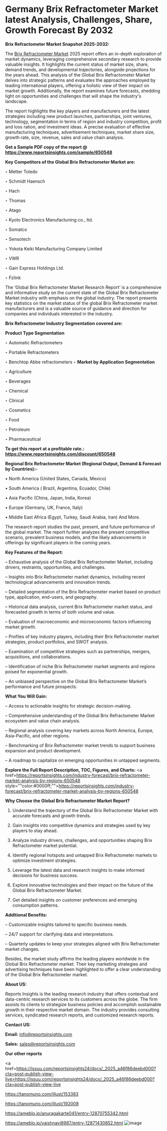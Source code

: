 # Germany Brix Refractometer Market latest Analysis, Challenges, Share, Growth Forecast By 2032

<strong>Brix Refractometer Market Snapshot 2025-2032:</strong>

The <a href=https://www.reportsinsights.com/sample/650548>Brix Refractometer Market</a> 2025 report offers an in-depth exploration of market dynamics, leveraging comprehensive secondary research to provide valuable insights. It highlights the current status of market size, share, demand trends, and developmental trajectories, alongside projections for the years ahead. This analysis of the Global Brix Refractometer Market delves into strategic patterns and evaluates the approaches employed by leading international players, offering a holistic view of their impact on market growth. Additionally, the report examines future forecasts, shedding light on opportunities and challenges that will shape the industry's landscape.

The report highlights the key players and manufacturers and the latest strategies including new product launches, partnerships, joint ventures, technology, segmentation in terms of region and industry competition, profit and loss ration, and investment ideas. A precise evaluation of effective manufacturing techniques, advertisement techniques, market share size, growth rate, size, revenue, sales and value chain analysis.

<strong>Get a Sample PDF copy of the report @ <a href=https://www.reportsinsights.com/sample/650548 style=color:#0000ff;>https://www.reportsinsights.com/sample/650548</a></strong>

<strong>Key Competitors of the Global Brix Refractometer Market are:</strong>

‣ Metter Toledo

‣ Schmidt Haensch

‣ Hach

‣ Thomas

‣ Atago

‣ Kyoto Electronics Manufactuning co., ltd.

‣ Somatco

‣ Sensotech

‣ Yokota Keiki Manufacturing Company Limited

‣ VWR

‣ Gain Express Holdings Ltd.

‣ Fzlink

The ‘Global Brix Refractometer Market Research Report’ is a comprehensive and informative study on the current state of the Global Brix Refractometer Market industry with emphasis on the global industry. The report presents key statistics on the market status of the global Brix Refractometer market manufacturers and is a valuable source of guidance and direction for companies and individuals interested in the industry.

<strong>Brix Refractometer Industry Segmentation covered are:</strong>

<strong>Product Type Segmentation</strong>

‣ Automatic Refractometers

‣ Portable Refractometers

‣ Benchtop Abbe refractometers
‣ 
<strong>Market by Application Segmentation</strong>

‣ Agriculture

‣ Beverages

‣ Chemical

‣ Clinical

‣ Cosmetics

‣ Food

‣ Petroleum

‣ Pharmaceutical

<strong>To get this report at a profitable rate.: <a href=https://www.reportsinsights.com/discount/650548 style=color:#0000ff;>https://www.reportsinsights.com/discount/650548</a></strong>

<strong>Regional Brix Refractometer Market (Regional Output, Demand &amp; Forecast by Countries):-</strong>

• North America (United States, Canada, Mexico)

• South America ( Brazil, Argentina, Ecuador, Chile)

• Asia Pacific (China, Japan, India, Korea)

• Europe (Germany, UK, France, Italy)

• Middle East Africa (Egypt, Turkey, Saudi Arabia, Iran) And More.

The research report studies the past, present, and future performance of the global market. The report further analyzes the present competitive scenario, prevalent business models, and the likely advancements in offerings by significant players in the coming years.

<strong>Key Features of the Report:</strong>

– Exhaustive analysis of the Global Brix Refractometer Market, including drivers, restraints, opportunities, and challenges.

– Insights into Brix Refractometer market dynamics, including recent technological advancements and innovation trends.

– Detailed segmentation of the Brix Refractometer market based on product type, application, end-users, and geography.

– Historical data analysis, current Brix Refractometer market status, and forecasted growth in terms of both volume and value.

– Evaluation of macroeconomic and microeconomic factors influencing market growth.

– Profiles of key industry players, including their Brix Refractometer market strategies, product portfolios, and SWOT analysis.

– Examination of competitive strategies such as partnerships, mergers, acquisitions, and collaborations.

– Identification of niche Brix Refractometer market segments and regions poised for exponential growth.

– An unbiased perspective on the Global Brix Refractometer Market’s performance and future prospects.

<strong>What You Will Gain:</strong>

– Access to actionable insights for strategic decision-making.

– Comprehensive understanding of the Global Brix Refractometer Market ecosystem and value chain analysis.

– Regional analysis covering key markets across North America, Europe, Asia-Pacific, and other regions.

– Benchmarking of Brix Refractometer market trends to support business expansion and product development.

– A roadmap to capitalize on emerging opportunities in untapped segments.

<strong>Explore the Full Report Description, TOC, Figures, and Charts:</strong>
<a href=https://reportsinsights.com/industry-forecast/brix-refractometer-market-analysis-by-regions-650548 style=""color:#0000ff;"">https://reportsinsights.com/industry-forecast/brix-refractometer-market-analysis-by-regions-650548</a>

<strong>Why Choose the Global Brix Refractometer Market Report?</strong>

1. Understand the trajectory of the Global Brix Refractometer Market with accurate forecasts and growth trends.

2. Gain insights into competitive dynamics and strategies used by key players to stay ahead.

3. Analyze industry drivers, challenges, and opportunities shaping Brix Refractometer market potential.

4. Identify regional hotspots and untapped Brix Refractometer markets to optimize investment strategies.

5. Leverage the latest data and research insights to make informed decisions for business success.

6. Explore innovative technologies and their impact on the future of the Global Brix Refractometer Market.

7. Get detailed insights on customer preferences and emerging consumption patterns.

<strong>Additional Benefits:</strong>

– Customizable insights tailored to specific business needs.

– 24/7 support for clarifying data and interpretations.

– Quarterly updates to keep your strategies aligned with Brix Refractometer market changes.

Besides, the market study affirms the leading players worldwide in the Global Brix Refractometer market. Their key marketing strategies and advertising techniques have been highlighted to offer a clear understanding of the Global Brix Refractometer market.

<strong><strong>About US</strong>:</strong>

Reports Insights is the leading research industry that offers contextual and data-centric research services to its customers across the globe. The firm assists its clients to strategize business policies and accomplish sustainable growth in their respective market domain. The industry provides consulting services, syndicated research reports, and customized research reports.

<strong>Contact US:</strong>

<p class=><b>Email:</b> <a href=mailto:info@reportsinsights.com>info@reportsinsights.com</a></p>
<p class=><b>Sales:</b> <a href=mailto:sales@reportsinsights.com>sales@reportsinsights.com</a></p>

<strong>Our other reports</strong>

<a href=https://issuu.com/reportsinsights24/docs/_2025_a46f86deebd000?cta=post-publish-view-live>https://issuu.com/reportsinsights24/docs/_2025_a46f86deebd000?cta=post-publish-view-live</a>

<a href=https://tanomuno.com/illust/153383>https://tanomuno.com/illust/153383</a>

<a href=https://tanomuno.com/illust/192008>https://tanomuno.com/illust/192008</a>

<a href=https://ameblo.jp/anuragakarte041/entry-12870755342.html>https://ameblo.jp/anuragakarte041/entry-12870755342.html</a>

<a href=https://ameblo.jp/vaishnavi8987/entry-12871430852.html>https://ameblo.jp/vaishnavi8987/entry-12871430852.html</a>
![image](https://github.com/user-attachments/assets/511d6cf6-ca6b-493e-8985-8b8e87949bec)
